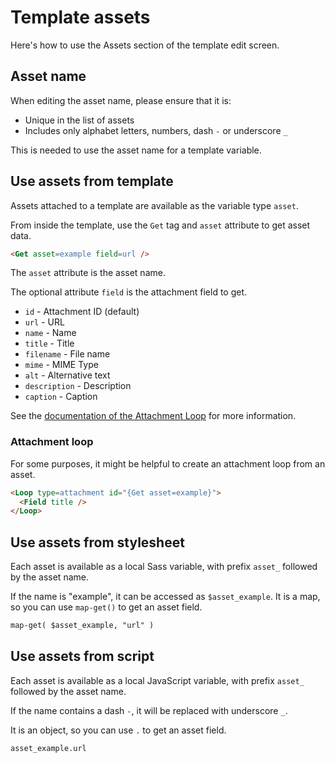 # Template assets

Here's how to use the Assets section of the template edit screen.

## Asset name

When editing the asset name, please ensure that it is:

- Unique in the list of assets
- Includes only alphabet letters, numbers, dash `-` or underscore `_`

This is needed to use the asset name for a template variable.

## Use assets from template

Assets attached to a template are available as the variable type `asset`.

From inside the template, use the `Get` tag and `asset` attribute to get asset data.

```html
<Get asset=example field=url />
```

The `asset` attribute is the asset name.

The optional attribute `field` is the attachment field to get.

- `id` - Attachment ID (default)
- `url` - URL
- `name` - Name
- `title` - Title
- `filename` - File name
- `mime` - MIME Type
- `alt` - Alternative text
- `description` - Description
- `caption` - Caption

See the [documentation of the Attachment Loop](/dynamic-tags/loop/attachment) for more information.

### Attachment loop

For some purposes, it might be helpful to create an attachment loop from an asset.

```html
<Loop type=attachment id="{Get asset=example}">
  <Field title />
</Loop>
```

## Use assets from stylesheet

Each asset is available as a local Sass variable, with prefix `asset_` followed by the asset name.

If the name is "example", it can be accessed as `$asset_example`. It is a map, so you can use `map-get()` to get an asset field.

```html
map-get( $asset_example, "url" )
```

## Use assets from script

Each asset is available as a local JavaScript variable, with prefix `asset_` followed by the asset name.

If the name contains a dash `-`, it will be replaced with underscore `_`.

It is an object, so you can use `.` to get an asset field.

```html
asset_example.url
```

